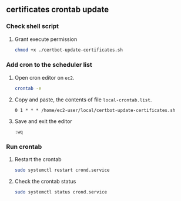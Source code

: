 ## certificates crontab update

### Check shell script
1. Grant execute permission
    ```sh
    chmod +x ./certbot-update-certificates.sh
    ```

### Add cron to the scheduler list
1. Open cron editor on `ec2`.
    ```sh
    crontab -e
    ```
1. Copy and paste, the contents of file `local-crontab.list`.
    ```
    0 1 * * * /home/ec2-user/local/certbot-update-certificates.sh
    ```
1. Save and exit the editor
    ```
    :wq
    ```

### Run crontab
1. Restart the crontab
    ```sh
    sudo systemctl restart crond.service
    ```
1. Check the crontab status
    ```sh
    sudo systemctl status crond.service
    ```